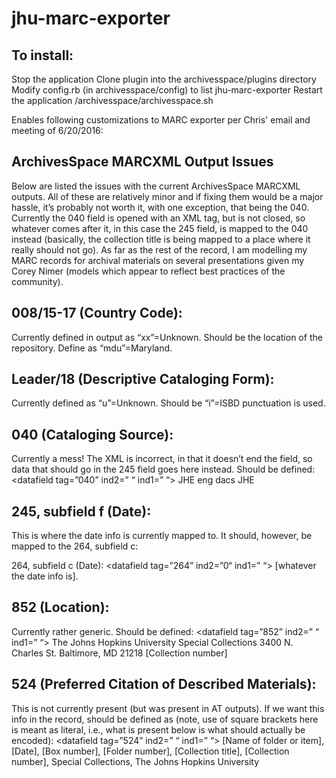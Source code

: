 # jhu-marc-exporter

## To install:

Stop the application
Clone plugin into the archivesspace/plugins directory
Modify config.rb (in archivesspace/config) to list jhu-marc-exporter
Restart the application /archivesspace/archivesspace.sh

Enables following customizations to MARC exporter per Chris' email and meeting of 6/20/2016:

## ArchivesSpace MARCXML Output Issues
Below are listed the issues with the current ArchivesSpace MARCXML outputs. All of these are relatively minor and if fixing them would be a major hassle, it’s probably not worth it, with one exception, that being the 040. Currently the 040 field is opened with an XML tag, but is not closed, so whatever comes after it, in this case the 245 field, is mapped to the 040 instead (basically, the collection title is being mapped to a place where it really should not go). As far as the rest of the record, I am modelling my MARC records for archival materials on several presentations given my Corey Nimer (models which appear to reflect best practices of the community).

## 008/15-17 (Country Code):
Currently defined in output as “xx”=Unknown. Should be the location of the repository. Define as “mdu”=Maryland.

## Leader/18 (Descriptive Cataloging Form):
Currently defined as “u”=Unknown. Should be “i”=ISBD punctuation is used.

## 040 (Cataloging Source):
Currently a mess! The XML is incorrect, in that it doesn’t end the field, so data that should go in the 245 field goes here instead. Should be defined:
<datafield tag=”040” ind2=” “ ind1=” “>
	<subfield code=”a”>JHE</subfield>
	<subfield code=”b”>eng</subfield>
	<subfield code=”e”>dacs</subfield>
	<subfield code=”c”>JHE</subfield>
</datafield>

## 245, subfield f (Date):
This is where the date info is currently mapped to. It should, however, be mapped to the 264, subfield c:

264, subfield c (Date):
<datafield tag=”264” ind2=”0“ ind1=” “>
	<subfield code=”c”>[whatever the date info is].</subfield>
</datafield>

## 852 (Location):
Currently rather generic. Should be defined:
<datafield tag=”852” ind2=” “ ind1=” “>
	<subfield code=”a”>The Johns Hopkins University</subfield>
	<subfield code=”b”>Special Collections</subfield>
	<subfield code=”e”>3400 N. Charles St. Baltimore, MD 21218</subfield>
	<subfield code=”c”>[Collection number]</subfield>
</datafield>

## 524 (Preferred Citation of Described Materials):
This is not currently present (but was present in AT outputs). If we want this info in the record, should be defined as (note, use of square brackets here is meant as literal, i.e., what is present below is what should actually be encoded):
<datafield tag=”524” ind2=” “ ind1=” “>
	<subfield code=”a”>[Name of folder or item], [Date], [Box number], [Folder number], [Collection title], [Collection number], Special Collections, The Johns Hopkins University</subfield>
</datafield>
